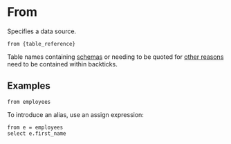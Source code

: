 # From

Specifies a data source.

```prql_no_test
from {table_reference}
```

Table names containing
[schemas](../syntax/quoted-identifiers.md#quoting-schemas) or needing to be
quoted for [other reasons](../syntax/quoted-identifiers.md) need to be contained
within backticks.

## Examples

```prql
from employees
```

To introduce an alias, use an assign expression:

```prql
from e = employees
select e.first_name
```
